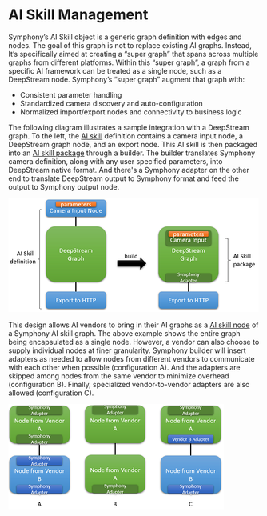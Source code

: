 # AI Skill Management

Symphony’s AI Skill object is a generic graph definition with edges and nodes. The goal of this graph is not to replace existing AI graphs. Instead, It’s specifically aimed at creating a “super graph” that spans across multiple graphs from different platforms. Within this “super graph”, a graph from a specific AI framework can be treated as a single node, such as a DeepStream node. Symphony’s “super graph” augment that graph with:

* Consistent parameter handling
* Standardized camera discovery and auto-configuration
* Normalized import/export nodes and connectivity to business logic

The following diagram illustrates a sample integration with a DeepStream graph. To the left, the [AI skill](../uom/ai-skill.md) definition contains a camera input node, a DeepStream graph node, and an export node. This AI skill is then packaged into an [AI skill package](../uom/ai-skill-package.md) through a builder. The builder translates Symphony camera definition, along with any user specified parameters, into DeepStream native format. And there's a Symphony adapter on the other end to translate DeepStream output to Symphony format and feed the output to Symphony output node.

![ai-skill](../images/ai-skill.png)

This design allows AI vendors to bring in their AI graphs as a [AI skill node](../uom/ai-skill-node.md) of a Symphony AI skill graph. The above example shows the entire graph being encapsulated as a single node. However, a vendor can also choose to supply individual nodes at finer granularity. Symphony builder will insert adapters as needed to allow nodes from different vendors to communicate with each other when possible (configuration A). And the adapters are skipped among nodes from the same vendor to minimize overhead (configuration B). Finally, specialized vendor-to-vendor adapters are also allowed (configuration C).

![ai-skill-nodes](../images/ai-skill-nodes.png)
